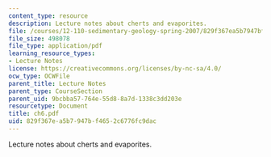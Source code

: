 ```yaml
---
content_type: resource
description: Lecture notes about cherts and evaporites.
file: /courses/12-110-sedimentary-geology-spring-2007/829f367ea5b7947bf4652c6776fc9dac_ch6.pdf
file_size: 498078
file_type: application/pdf
learning_resource_types:
- Lecture Notes
license: https://creativecommons.org/licenses/by-nc-sa/4.0/
ocw_type: OCWFile
parent_title: Lecture Notes
parent_type: CourseSection
parent_uid: 9bcbba57-764e-55d8-8a7d-1338c3dd203e
resourcetype: Document
title: ch6.pdf
uid: 829f367e-a5b7-947b-f465-2c6776fc9dac
---
```

Lecture notes about cherts and evaporites.